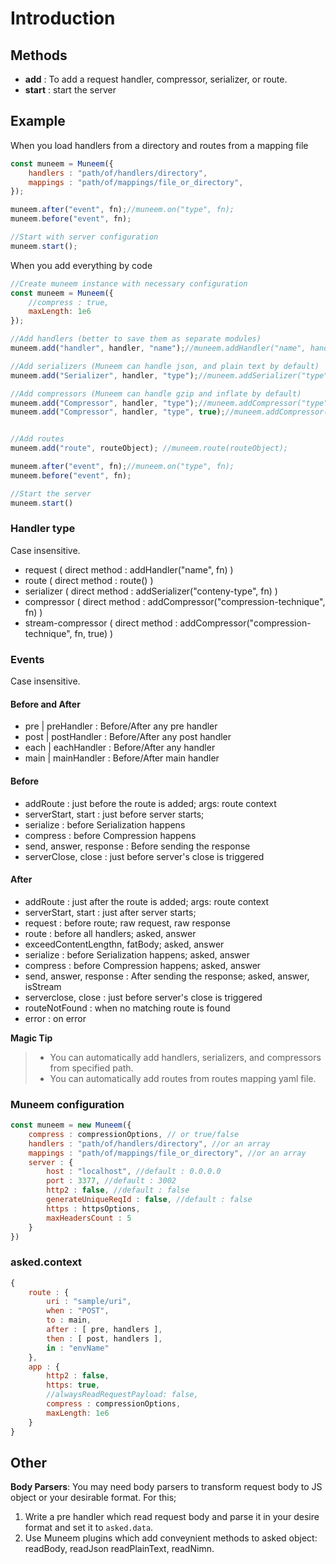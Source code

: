 # Introduction

## Methods

* **add** : To add a request handler, compressor, serializer, or route.
* **start** : start the server

## Example

When you load handlers from a directory and routes from a mapping file

```js
const muneem = Muneem({
    handlers : "path/of/handlers/directory",
    mappings : "path/of/mappings/file_or_directory",
});

muneem.after("event", fn);//muneem.on("type", fn);
muneem.before("event", fn);

//Start with server configuration
muneem.start();

```

When you add everything by code 

```js
//Create muneem instance with necessary configuration
const muneem = Muneem({
    //compress : true,
    maxLength: 1e6
});

//Add handlers (better to save them as separate modules)
muneem.add("handler", handler, "name");//muneem.addHandler("name", handler) ;

//Add serializers (Muneem can handle json, and plain text by default)
muneem.add("Serializer", handler, "type");//muneem.addSerializer("type", handler);

//Add compressors (Muneem can handle gzip and inflate by default)
muneem.add("Compressor", handler, "type");//muneem.addCompressor("type", handler);
muneem.add("Compressor", handler, "type", true);//muneem.addCompressor("type", handler, true);


//Add routes
muneem.add("route", routeObject); //muneem.route(routeObject);

muneem.after("event", fn);//muneem.on("type", fn);
muneem.before("event", fn);

//Start the server
muneem.start()
```

### Handler type

Case insensitive.

* request ( direct method : addHandler("name", fn) )
* route ( direct method : route() )
* serializer ( direct method : addSerializer("conteny-type", fn) )
* compressor ( direct method : addCompressor("compression-technique", fn) )
* stream-compressor ( direct method : addCompressor("compression-technique", fn, true) )

### Events

Case insensitive. 

#### Before and After

* pre | preHandler : Before/After any pre handler
* post | postHandler : Before/After any post handler
* each | eachHandler : Before/After any handler
* main | mainHandler : Before/After main handler

#### Before

 * addRoute : just before the route is added; args: route context
 * serverStart, start : just before server starts; 
 * serialize : before Serialization happens
 * compress : before Compression happens
 * send, answer, response : Before sending the response
 * serverClose, close : just before server's close is triggered

#### After

 * addRoute : just after the route is added; args: route context
 * serverStart, start : just after server starts; 
 * request : before route; raw request, raw response
 * route : before all handlers; asked, answer
 * exceedContentLengthn, fatBody; asked, answer
 * serialize : before Serialization happens; asked, answer
 * compress : before Compression happens; asked, answer
 * send, answer, response : After sending the response; asked, answer, isStream
 * serverclose, close : just before server's close is triggered
 * routeNotFound : when no matching route is found
 * error : on error


**Magic Tip**

> * You can automatically add handlers, serializers, and compressors from specified path.
> * You can automatically add routes from routes mapping yaml file.

### Muneem configuration 

```js
const muneem = new Muneem({
    compress : compressionOptions, // or true/false
    handlers : "path/of/handlers/directory", //or an array
    mappings : "path/of/mappings/file_or_directory", //or an array
    server : {
        host : "localhost", //default : 0.0.0.0
        port : 3377, //default : 3002
        http2 : false, //default : false
        generateUniqueReqId : false, //default : false
        https : httpsOptions,
        maxHeadersCount : 5
    }
})
```

### asked.context

```js
{
    route : {
        uri : "sample/uri", 
        when : "POST", 
        to : main, 
        after : [ pre, handlers ], 
        then : [ post, handlers ], 
        in : "envName"
    },
    app : {
        http2 : false,
        https: true,
        //alwaysReadRequestPayload: false,
        compress : compressionOptions,
        maxLength: 1e6
    }
}
```

## Other

**Body Parsers**: You may need body parsers to transform request body to JS object or your desirable format. For this;

1. Write a pre handler which read request body and parse it in your desire format and set it to `asked.data`.
2. Use Muneem plugins which add conveynient methods to asked object: readBody, readJson readPlainText, readNimn.
